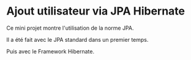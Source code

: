 # Ajout utilisateur via JPA Hibernate  

Ce mini projet montre l'utilisation de la norme JPA.  

Il a été fait avec le JPA standard dans un premier temps.   

Puis avec le Framework Hibernate.  
